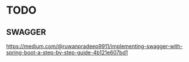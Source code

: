 # TODO
## SWAGGER
https://medium.com/@ruwanpradeep9911/implementing-swagger-with-spring-boot-a-step-by-step-guide-4b121e607bd1
